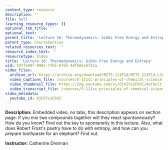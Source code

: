 ```yaml
---
content_type: resource
description: ''
file: null
learning_resource_types: []
optional_tab_title: ''
optional_text: ''
parent_title: 'Lecture 16: Thermodynamics: Gibbs Free Energy and Entropy'
parent_type: CourseSection
related_resources_text: ''
resource_index_text: ''
resourcetype: Video
title: 'Lecture 16: Thermodynamics: Gibbs Free Energy and Entropy'
uid: 3d7fe49f-9902-7765-67b5-4df60acb7d1a
video_files:
  archive_url: https://archive.org/download/MIT5.111F14/MIT5_111F14_L16_300k.mp4
  video_captions_file: /courses/5-111sc-principles-of-chemical-science-fall-2014/4c36cf4abb6e51278f23fb3928fe158b_OjhZYx1FbhI.vtt
  video_thumbnail_file: https://img.youtube.com/vi/OjhZYx1FbhI/default.jpg
  video_transcript_file: /courses/5-111sc-principles-of-chemical-science-fall-2014/77f3a69a972dda3ccf1d2f9532721997_OjhZYx1FbhI.pdf
video_metadata:
  youtube_id: OjhZYx1FbhI
---
```


**Description:** Embedded video, no tabs, this description appears on section page: If you mix two compounds together will they react spontaneously? How do you know? Find out the key to spontaneity in this lecture. Also, what does Robert Frost's poetry have to do with entropy, and how can you prepare toothpaste for an elephant? Find out.

**Instructor:** Catherine Drennan